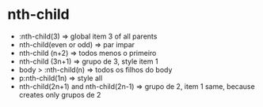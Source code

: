 # nth-child

- :nth-child(3) ⇒ global item 3 of all parents
- nth-child(even or odd) ⇒ par impar
- nth-child (n+2) ⇒ todos menos o primeiro
- nth-child (3n+1) ⇒ grupo de 3, style item 1
- body > :nth-child(n) => todos os filhos do body
- p:nth-child(1n) => style all
- nth-child(2n+1)  and nth-child(2n-1) => grupo de 2, item 1 same, because creates only grupos de 2